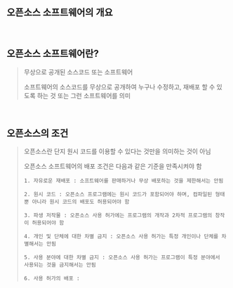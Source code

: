 오픈소스 소프트웨어의 개요
---

<br>

## 오픈소스 소프트웨어란?
> 무상으로 공개된 소스코드 또는 소프트웨어
> 
> 소프트웨어의 소스코드를 무상으로 공개하여 누구나 수정하고, 재배포 할 수 있도록 하는 것 또는 그런 소프트웨어를 의미
<br>

## 오픈소스의 조건
> 오픈소스란 단지 원시 코드를 이용할 수 있다는 것만을 의미하는 것이 아님
> <br>
> 
> 
> 오픈소스 소프트웨어의 배포 조건은 다음과 같은 기준을 만족시켜야 함
> ```
> 1. 자유로운 재배포 : 소프트웨어를 판매하거나 무상 배포하는 것을 제한해서는 안됨
> 
> 2. 원시 코드 : 오픈소스 프로그램에는 원시 코드가 포함되어야 하며, 컴파일된 형태 뿐 아니라 원시 코드의 배포도 허용되어야 함
> 
> 3. 파생 저작물 : 오픈소스 사용 허가에는 프로그램의 개작과 2차적 프로그램의 창작이 허용되어야 함
> 
> 4. 개인 및 단체에 대한 차별 금지 : 오픈소스 사용 허가는 특정 개인이나 단체를 차별해서는 안됨
> 
> 5. 사용 분야에 대한 차별 금지 : 오픈소스 사용 허가는 프로그램이 특정 분야에서 사용되는 것을 금지해서는 안됨
> 
> 6. 사용 허가의 배포 : 
```
